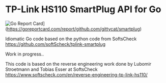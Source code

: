 # TP-Link HS110 SmartPlug API for Go
![Go Report Card](https://goreportcard.com/badge/github.com/gittycat/smartplug)](https://goreportcard.com/report/github.com/gittycat/smartplug)

Idiomatic Go code based on the python code from SoftsCheck
https://github.com/softScheck/tplink-smartplug

Work in progress..


This code is based on the reverse engineering work done
by Lubomir Stroetmann and Tobias Esser at SoftsCheck https://www.softscheck.com/en/reverse-engineering-tp-link-hs110/


